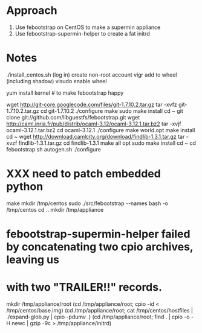 
Approach
========

  1. Use febootstrap on CentOS to make a supermin appliance
  2. Use febootstrap-supermin-helper to create a fat initrd

Notes
=====

./install_centos.sh <hostname> <password>
(log in)
create non-root account
  vigr add to wheel (including shadow)
  visudo enable wheel

yum install kernel # to make febootstrap happy

wget http://git-core.googlecode.com/files/git-1.7.10.2.tar.gz
tar -xvfz git-1.7.10.2.tar.gz
cd git-1.7.10.2
./configure
make
sudo make install
cd ~
git clone git://github.com/libguestfs/febootstrap.git
wget http://caml.inria.fr/pub/distrib/ocaml-3.12/ocaml-3.12.1.tar.bz2
tar -xvjf ocaml-3.12.1.tar.bz2
cd ocaml-3.12.1
./configure
make world.opt
make install
cd ~
wget http://download.camlcity.org/download/findlib-1.3.1.tar.gz
tar -xvzf findlib-1.3.1.tar.gz
cd findlib-1.3.1
make all opt
sudo make install
cd ~
cd febootstrap
sh autogen.sh
./configure
# XXX need to patch embedded python
make
mkdir /tmp/centos
sudo ./src/febootstrap --names bash -o /tmp/centos
cd ..
mkdir /tmp/appliance
# febootstrap-supermin-helper failed by concatenating two cpio archives, leaving us
# with two "TRAILER!!" records.
mkdir /tmp/appliance/root
(cd /tmp/appliance/root; cpio -id < /tmp/centos/base.img)
(cd /tmp/appliance/root; cat /tmp/centos/hostfiles | ./expand-glob.py | cpio -pdumv .)
(cd /tmp/appliance/root; find . | cpio -o -H newc | gzip -9c > /tmp/appliance/initrd)
